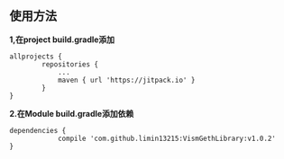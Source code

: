 ## 使用方法
**1,在project build.gradle添加**
```
allprojects {
		repositories {
			...
			maven { url 'https://jitpack.io' }
		}
}
```
**2.在Module build.gradle添加依赖**
```
dependencies {
	        compile 'com.github.limin13215:VismGethLibrary:v1.0.2'
}
```
